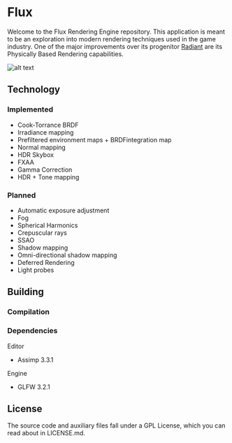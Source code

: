 # Flux

Welcome to the Flux Rendering Engine repository. This application is meant to be an exploration into modern rendering techniques used in the game industry. One of the major improvements over its progenitor [Radiant](https://github.com/JulianThijssen/Radiant) are its Physically Based Rendering capabilities.

![alt text](http://i.imgur.com/2NwJmNk.jpg "Latest screenshot")

## Technology
### Implemented
 - Cook-Torrance BRDF
 - Irradiance mapping
 - Prefiltered environment maps + BRDFintegration map
 - Normal mapping
 - HDR Skybox
 - FXAA
 - Gamma Correction
 - HDR + Tone mapping

### Planned
 - Automatic exposure adjustment
 - Fog
 - Spherical Harmonics
 - Crepuscular rays
 - SSAO
 - Shadow mapping
 - Omni-directional shadow mapping
 - Deferred Rendering
 - Light probes

## Building
### Compilation


### Dependencies
Editor
 - Assimp 3.3.1

Engine
 - GLFW 3.2.1

## License
The source code and auxiliary files fall under a GPL License, which you can read about in LICENSE.md.
